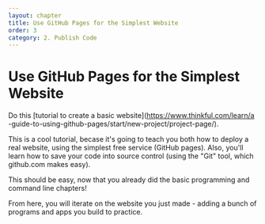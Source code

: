 ```yaml
---
layout: chapter
title: Use GitHub Pages for the Simplest Website
order: 3
category: 2. Publish Code
---
```


#  Use GitHub Pages for the Simplest Website

Do this [tutorial to create a basic website](https://www.thinkful.com/learn/a
-guide-to-using-github-pages/start/new-project/project-page/).

This is a cool tutorial, becase it's going to teach you both how to deploy a
real website, using the simplest free service (GitHub pages). Also, you'll
learn how to save your code into source control (using the "Git" tool, which
github.com makes easy).

This should be easy, now that you already did the basic programming and
command line chapters!

From here, you will iterate on the website you just made - adding a bunch of
programs and apps you build to practice.

